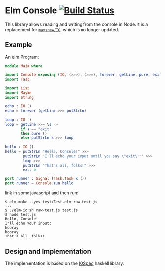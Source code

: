 Elm Console [![Build Status]][travis]
=========
This library allows reading and writing from the console in Node.
It is a replacement for [`maxsnew/IO`], which is no longer updated.

Example
-------
An elm Program:
```elm
module Main where

import Console exposing (IO, (>>>), (>>=), forever, getLine, pure, exit, putStrLn)
import Task

import List
import Maybe
import String

echo : IO ()
echo = forever (getLine >>= putStrLn)

loop : IO ()
loop = getLine >>= \s ->
       if s == "exit"
       then pure ()
       else putStrLn s >>> loop

hello : IO ()
hello = putStrLn "Hello, Console!" >>>
        putStrLn "I'll echo your input until you say \"exit\":" >>>
        loop >>>
        putStrLn "That's all, folks!" >>>
        exit 0

port runner : Signal (Task.Task x ())
port runner = Console.run hello
```

link in some javascript and then run:
```console
$ elm-make --yes test/Test.elm raw-test.js
...
$ ./elm-io.sh raw-test.js test.js
$ node test.js
Hello, Console!
I'll echo your input:
hooray
hooray
That's all, folks!
```

Design and Implementation
-------------------------
The implementation is based on the [IOSpec] haskell library.

[Build Status]: https://travis-ci.org/openirc/elm-console.svg?branch=master
[travis]: https://travis-ci.org/openirc/elm-console
[`maxsnew/IO`]: https://github.com/maxsnew/IO
[IOSpec]: http://hackage.haskell.org/package/IOSpec

